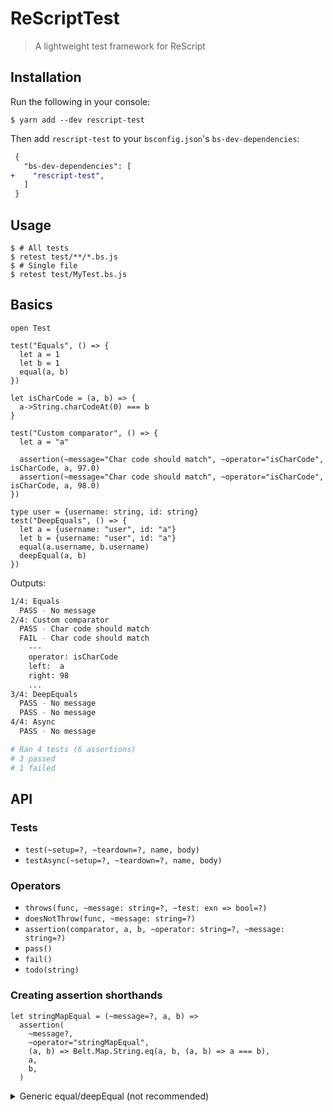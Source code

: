 # ReScriptTest

> A lightweight test framework for ReScript

## Installation

Run the following in your console:

```console
$ yarn add --dev rescript-test
```

Then add `rescript-test` to your `bsconfig.json`'s `bs-dev-dependencies`:

```diff
 {
   "bs-dev-dependencies": [
+    "rescript-test",
   ]
 }
```

## Usage

```console
$ # All tests
$ retest test/**/*.bs.js
$ # Single file
$ retest test/MyTest.bs.js
```

## Basics

```rescript
open Test

test("Equals", () => {
  let a = 1
  let b = 1
  equal(a, b)
})

let isCharCode = (a, b) => {
  a->String.charCodeAt(0) === b
}

test("Custom comparator", () => {
  let a = "a"

  assertion(~message="Char code should match", ~operator="isCharCode", isCharCode, a, 97.0)
  assertion(~message="Char code should match", ~operator="isCharCode", isCharCode, a, 98.0)
})

type user = {username: string, id: string}
test("DeepEquals", () => {
  let a = {username: "user", id: "a"}
  let b = {username: "user", id: "a"}
  equal(a.username, b.username)
  deepEqual(a, b)
})
```

Outputs:

```sh
1/4: Equals
  PASS - No message
2/4: Custom comparator
  PASS - Char code should match
  FAIL - Char code should match
    ---
    operator: isCharCode
    left:  a
    right: 98
    ...
3/4: DeepEquals
  PASS - No message
  PASS - No message
4/4: Async
  PASS - No message

# Ran 4 tests (6 assertions)
# 3 passed
# 1 failed
```

## API

### Tests

- `test(~setup=?, ~teardown=?, name, body)`
- `testAsync(~setup=?, ~teardown=?, name, body)`

### Operators

- `throws(func, ~message: string=?, ~test: exn => bool=?)`
- `doesNotThrow(func, ~message: string=?)`
- `assertion(comparator, a, b, ~operator: string=?, ~message: string=?)`
- `pass()`
- `fail()`
- `todo(string)`

### Creating assertion shorthands

```rescript
let stringMapEqual = (~message=?, a, b) =>
  assertion(
    ~message?,
    ~operator="stringMapEqual",
    (a, b) => Belt.Map.String.eq(a, b, (a, b) => a === b),
    a,
    b,
  )
```

<details>
  <summary>Generic equal/deepEqual (not recommended)</summary>

Those that be useful to transition from an existing testing library, but we do not recommend polymorphic checks.

  ```reason
let equal = (type t, ~message=?, a: t, b: t) =>
  assertion(~message?, ~operator="equal", (a, b) => a === b, a, b)

let deepEqual = (type t, ~message=?, a: t, b: t) =>
  assertion(~message?, ~operator="deepEqual", (a, b) => a == b, a, b)
```
</details>
